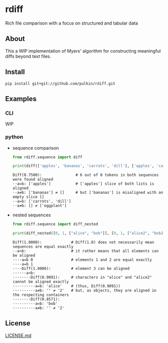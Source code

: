 # rdiff

Rich file comparison with a focus on structured and tabular data

About
-----

This a WIP implementation of Myers' algorithm for constructing meaningful diffs beyond text files.

Install
-------

```commandline
pip install git+git://github.com/pulkin/rdiff.git
```

Examples
--------

### CLI

WIP

### python

- sequence comparison
  ```python
  from rdiff.sequence import diff
  
  print(diff(['apples', 'bananas', 'carrots', 'dill'], ['apples', 'carrots', 'dill', 'eggplant']).to_string())
  ```
  
  ```text
  Diff(0.7500):               # 6 out of 8 tokens in both sequences were found aligned
  ··a=b: ['apples']           # ['apples'] slice of both lists is aligned
  ··a≠b: ['bananas'] ≠ []     # but ['bananas'] is misaligned with an empty slice []
  ··a=b: ['carrots', 'dill']
  ··a≠b: [] ≠ ['eggplant']
  ```

- nested sequences
  ```python
  from rdiff.sequence import diff_nested

  print(diff_nested([0, 1, ["alice", "bob"]], [0, 1, ["alice2", "bob2"]]).to_string())
  ```
  
  ```text
  Diff(1.0000):             # Diff(1.0) does not necessarily mean sequences are equal exactly
  ··a≈b:                    # it rather means that all elements can be aligned
  ····a=b 0                 # elements 1 and 2 are equal exactly
  ····a=b 1
  ····Diff(1.0000):         # element 3 can be aligned
  ······a≈b:
  ········Diff(0.9091):     # characters in "alice" and "alice2" cannot be aligned exactly
  ··········a=b: 'alice'    # (thus, Diff(0.9091))
  ··········a≠b: '' ≠ '2'   # but, as objects, they are aligned in the respecting containers
  ········Diff(0.8571):
  ··········a=b: 'bob'
  ··········a≠b: '' ≠ '2'
  ```

License
-------

[LICENSE.md](LICENSE.md)

